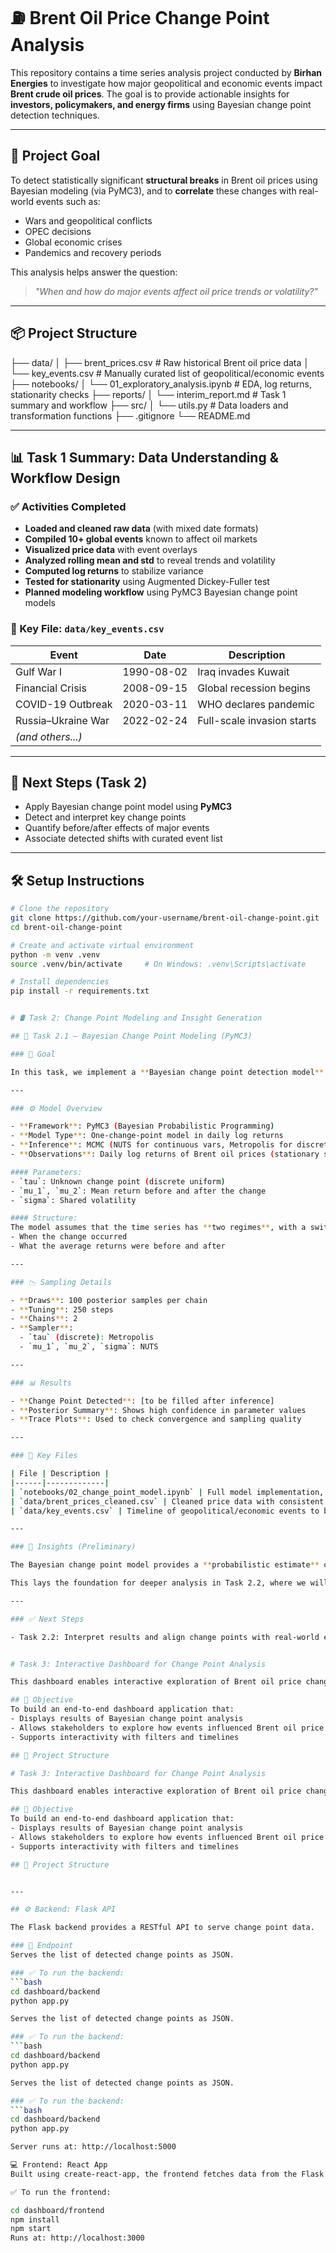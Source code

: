 # ⛽ Brent Oil Price Change Point Analysis

This repository contains a time series analysis project conducted by **Birhan Energies** to investigate how major geopolitical and economic events impact **Brent crude oil prices**. The goal is to provide actionable insights for **investors, policymakers, and energy firms** using Bayesian change point detection techniques.

---

## 🎯 Project Goal

To detect statistically significant **structural breaks** in Brent oil prices using Bayesian modeling (via PyMC3), and to **correlate** these changes with real-world events such as:
- Wars and geopolitical conflicts
- OPEC decisions
- Global economic crises
- Pandemics and recovery periods

This analysis helps answer the question:  
> *"When and how do major events affect oil price trends or volatility?"*

---

## 📦 Project  Structure

├── data/
│ ├── brent_prices.csv # Raw historical Brent oil price data
│ └── key_events.csv # Manually curated list of geopolitical/economic events
├── notebooks/
│ └── 01_exploratory_analysis.ipynb # EDA, log returns, stationarity checks
├── reports/
│ └── interim_report.md # Task 1 summary and workflow
├── src/
│ └── utils.py # Data loaders and transformation functions
├── .gitignore
└── README.md



---

## 📊 Task 1 Summary: Data Understanding & Workflow Design

### ✅ Activities Completed

- **Loaded and cleaned raw data** (with mixed date formats)
- **Compiled 10+ global events** known to affect oil markets
- **Visualized price data** with event overlays
- **Analyzed rolling mean and std** to reveal trends and volatility
- **Computed log returns** to stabilize variance
- **Tested for stationarity** using Augmented Dickey-Fuller test
- **Planned modeling workflow** using PyMC3 Bayesian change point models

### 📁 Key File: `data/key_events.csv`

| Event               | Date       | Description                          |
|--------------------|------------|--------------------------------------|
| Gulf War I         | 1990-08-02 | Iraq invades Kuwait                  |
| Financial Crisis   | 2008-09-15 | Global recession begins              |
| COVID-19 Outbreak  | 2020-03-11 | WHO declares pandemic                |
| Russia–Ukraine War | 2022-02-24 | Full-scale invasion starts           |
| *(and others...)*  |            |                                      |

---

## 🔮 Next Steps (Task 2)

- Apply Bayesian change point model using **PyMC3**
- Detect and interpret key change points
- Quantify before/after effects of major events
- Associate detected shifts with curated event list

---

## 🛠️ Setup Instructions

```bash
# Clone the repository
git clone https://github.com/your-username/brent-oil-change-point.git
cd brent-oil-change-point

# Create and activate virtual environment
python -m venv .venv
source .venv/bin/activate     # On Windows: .venv\Scripts\activate

# Install dependencies
pip install -r requirements.txt


# 🛢️ Task 2: Change Point Modeling and Insight Generation

## 📌 Task 2.1 – Bayesian Change Point Modeling (PyMC3)

### 🎯 Goal

In this task, we implement a **Bayesian change point detection model** using PyMC3 to identify statistically significant structural breaks in Brent oil prices over time. The model helps us understand when a major change in price behavior occurred and how it aligns with real-world geopolitical or economic events.

---

### ⚙️ Model Overview

- **Framework**: PyMC3 (Bayesian Probabilistic Programming)
- **Model Type**: One-change-point model in daily log returns
- **Inference**: MCMC (NUTS for continuous vars, Metropolis for discrete `tau`)
- **Observations**: Daily log returns of Brent oil prices (stationary series)

#### Parameters:
- `tau`: Unknown change point (discrete uniform)
- `mu_1`, `mu_2`: Mean return before and after the change
- `sigma`: Shared volatility

#### Structure:
The model assumes that the time series has **two regimes**, with a switch at some unknown time `tau`. It infers:
- When the change occurred
- What the average returns were before and after

---

### 📉 Sampling Details

- **Draws**: 100 posterior samples per chain
- **Tuning**: 250 steps
- **Chains**: 2
- **Sampler**:
  - `tau` (discrete): Metropolis
  - `mu_1`, `mu_2`, `sigma`: NUTS

---

### 📊 Results

- **Change Point Detected**: [to be filled after inference]
- **Posterior Summary**: Shows high confidence in parameter values
- **Trace Plots**: Used to check convergence and sampling quality

---

### 📁 Key Files

| File | Description |
|------|-------------|
| `notebooks/02_change_point_model.ipynb` | Full model implementation, sampling, and posterior interpretation |
| `data/brent_prices_cleaned.csv` | Cleaned price data with consistent date formats |
| `data/key_events.csv` | Timeline of geopolitical/economic events to be compared with model outputs |

---

### 🧠 Insights (Preliminary)

The Bayesian change point model provides a **probabilistic estimate** of when the structure of returns changed — this is valuable in correlating economic events (e.g., wars, recessions, OPEC cuts) with market responses.

This lays the foundation for deeper analysis in Task 2.2, where we will match detected change points to real events and quantify the impact.

---

### ✅ Next Steps

- Task 2.2: Interpret results and align change points with real-world events


# Task 3: Interactive Dashboard for Change Point Analysis

This dashboard enables interactive exploration of Brent oil price change points and their correlation with major geopolitical or economic events.

## 🎯 Objective
To build an end-to-end dashboard application that:
- Displays results of Bayesian change point analysis
- Allows stakeholders to explore how events influenced Brent oil price trends
- Supports interactivity with filters and timelines

## 🧱 Project Structure

# Task 3: Interactive Dashboard for Change Point Analysis

This dashboard enables interactive exploration of Brent oil price change points and their correlation with major geopolitical or economic events.

## 🎯 Objective
To build an end-to-end dashboard application that:
- Displays results of Bayesian change point analysis
- Allows stakeholders to explore how events influenced Brent oil price trends
- Supports interactivity with filters and timelines

## 🧱 Project Structure


---

## ⚙️ Backend: Flask API

The Flask backend provides a RESTful API to serve change point data.

### 📁 Endpoint
Serves the list of detected change points as JSON.

### ✅ To run the backend:
```bash
cd dashboard/backend
python app.py

Serves the list of detected change points as JSON.

### ✅ To run the backend:
```bash
cd dashboard/backend
python app.py

Serves the list of detected change points as JSON.

### ✅ To run the backend:
```bash
cd dashboard/backend
python app.py

Server runs at: http://localhost:5000

💻 Frontend: React App
Built using create-react-app, the frontend fetches data from the Flask API and displays it interactively.

✅ To run the frontend:

cd dashboard/frontend
npm install
npm start
Runs at: http://localhost:3000